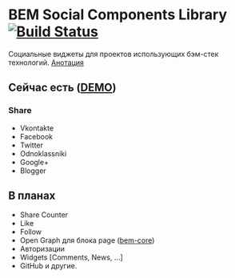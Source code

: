 # BEM Social Components Library [![Build Status](https://travis-ci.org/voischev/bem-social.svg?branch=master)](https://travis-ci.org/voischev/bem-social)

Социальные виджеты для проектов иcпользующих бэм-стек технологий. 
[Анотация](http://clubs.ya.ru/bem/replies.xml?item_no=5634)

## Сейчас есть ([DEMO](http://voischev.github.io/bem-social/))

### Share

+ Vkontakte
+ Facebook
+ Twitter
+ Odnoklassniki
+ Google+
+ Blogger


## В планах

+ Share Counter
+ Like
+ Follow
+ Open Graph для блока page ([bem-core](http://github.com/bem/bem-core))
+ Авторизации
+ Widgets [Comments, News, ...]
+ GitHub и другие.
